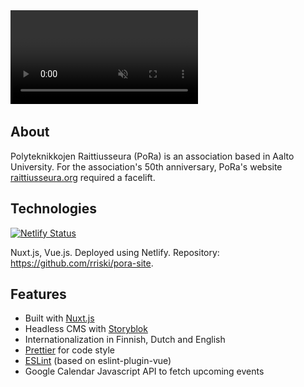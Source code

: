 <div class="markdown-video">
  <video autoplay muted loop>
    <source src="videos/raittiusseura-org.webm" type='video/webm' />
    <source src="videos/raittiusseura-org.mp4" type='video/mp4' />
    <img src="images/raittiusseura-org.png" title="Your browser does not support the <video> tag">
  </video>
</div>

## About
Polyteknikkojen Raittiusseura (PoRa) is an association based in Aalto University. For the association's 50th anniversary, PoRa's website [raittiusseura.org](https://raittiusseura.org) required a facelift.

## Technologies
[![Netlify Status](https://api.netlify.com/api/v1/badges/64a37b8b-5679-4d64-96e6-5ff6531b57b5/deploy-status)](https://app.netlify.com/sites/vibrant-liskov-f9ac39/deploys)

Nuxt.js, Vue.js. Deployed using Netlify. Repository: https://github.com/rriski/pora-site.

## Features
- Built with [Nuxt.js](https://nuxtjs.org/)
- Headless CMS with [Storyblok](https://www.storyblok.com/)
- Internationalization in Finnish, Dutch and English
- [Prettier](https://prettier.io/) for code style
- [ESLint](https://eslint.org/) (based on eslint-plugin-vue)
- Google Calendar Javascript API to fetch upcoming events
